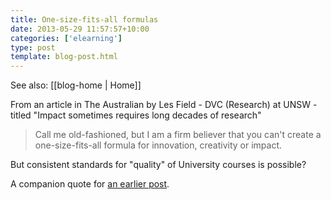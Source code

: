 ```yaml
---
title: One-size-fits-all formulas
date: 2013-05-29 11:57:57+10:00
categories: ['elearning']
type: post
template: blog-post.html
---
```


See also: [[blog-home | Home]]

From an article in The Australian by Les Field - DVC (Research) at UNSW - titled "Impact sometimes requires long decades of research"

> Call me old-fashioned, but I am a firm believer that you can't create a one-size-fits-all formula for innovation, creativity or impact.

But consistent standards for "quality" of University courses is possible?

A companion quote for [an earlier post](/blog2/2013/04/30/how-to-capture-the-full-benefits-of-the-creative-original-and-imaginative-efforts-of-teaching-staff/).